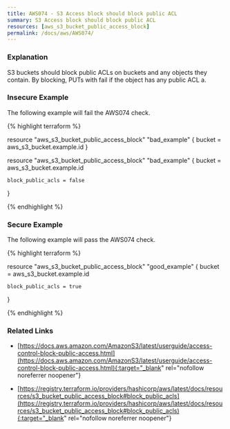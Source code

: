 ```yaml
---
title: AWS074 - S3 Access block should block public ACL
summary: S3 Access block should block public ACL 
resources: [aws_s3_bucket_public_access_block] 
permalink: /docs/aws/AWS074/
---
```

### Explanation


S3 buckets should block public ACLs on buckets and any objects they contain. By blocking, PUTs with fail if the object has any public ACL a.



### Insecure Example

The following example will fail the AWS074 check.

{% highlight terraform %}

resource "aws_s3_bucket_public_access_block" "bad_example" {
	bucket = aws_s3_bucket.example.id
}

resource "aws_s3_bucket_public_access_block" "bad_example" {
	bucket = aws_s3_bucket.example.id
  
	block_public_acls = false
}

{% endhighlight %}



### Secure Example

The following example will pass the AWS074 check.

{% highlight terraform %}

resource "aws_s3_bucket_public_access_block" "good_example" {
	bucket = aws_s3_bucket.example.id
  
	block_public_acls = true
}

{% endhighlight %}



### Related Links


- [https://docs.aws.amazon.com/AmazonS3/latest/userguide/access-control-block-public-access.html](https://docs.aws.amazon.com/AmazonS3/latest/userguide/access-control-block-public-access.html){:target="_blank" rel="nofollow noreferrer noopener"}

- [https://registry.terraform.io/providers/hashicorp/aws/latest/docs/resources/s3_bucket_public_access_block#block_public_acls](https://registry.terraform.io/providers/hashicorp/aws/latest/docs/resources/s3_bucket_public_access_block#block_public_acls){:target="_blank" rel="nofollow noreferrer noopener"}


